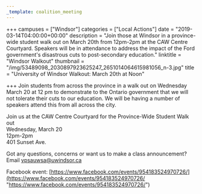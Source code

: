 ```yaml
---
_template: coalition_meeting
---
```





+++
campuses = ["Windsor"]
categories = ["Local Actions"]
date = "2019-03-14T04:00:00+00:00"
description = "Join those at Windsor in a province-wide student walk out on March 20th from 12pm-2pm at the CAW Centre Courtyard. Speakers will be in attendance to address the impact of the Ford government's disastrous cuts to post-secondary education."
linktitle = "Windsor Walkout"
thumbnail = "/img/53489098_2030897923625247_2651014064615981056_n-3.jpg"
title = "University of Windsor Walkout: March 20th at Noon"

+++
Join students from across the province in a walk out on Wednesday March 20 at 12 pm to demonstrate to the Ontario government that we will not tolerate their cuts to our education. We will be having a number of speakers attend this from all across the city.

Join us at the CAW Centre Courtyard for the Province-Wide Student Walk out  
Wednesday, March 20  
12pm-2pm  
401 Sunset Ave.

Got any questions, concerns or want us to make a class announcement? Email vpsauwsa@uwindsor.ca

Facebook event: [https://www.facebook.com/events/954183524970726/](https://www.facebook.com/events/954183524970726/ "https://www.facebook.com/events/954183524970726/")
